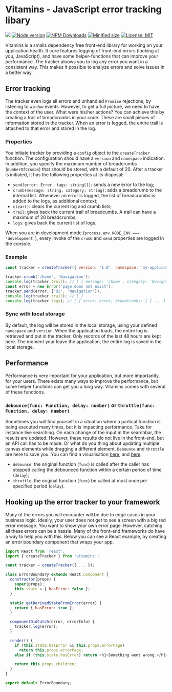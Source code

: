 # Vitamins - JavaScript error tracking libary

![](https://github.com/kevtiq/vitamins/workflows/test/badge.svg)
[![Node version](https://img.shields.io/npm/v/vitamins.svg?style=flat)](https://www.npmjs.com/package/vitamins)
[![NPM Downloads](https://img.shields.io/npm/dm/vitamins.svg?style=flat)](https://www.npmjs.com/package/vitamins)
[![Minified size](https://img.shields.io/bundlephobia/min/vitamins?label=minified)](https://www.npmjs.com/package/vitamins)
[![License: MIT](https://img.shields.io/badge/License-MIT-yellow.svg)](https://opensource.org/licenses/MIT)

Vitamins is a smalls dependency free front-end library for working on your application health. It core features logging of front-end errors (looking at you, JavaScript), and have some helper-functions that can improve your performance. The tracker aloows you to log any error you want in a consistent way. This makes it possible to analyze errors and solve issues in a better way.

## Error tracking

The tracker even logs all errors and unhandled `Promise` rejections, by listening to `window` events. However, to get a full picture, we need to have the context of the user. What were his/her actions? You can achieve this by creating a trail of breadcrumbs in your code. These are small pieces of information stored in the tracker. When an error is logged, the entire trail is attached to that error and stored in the log.

### Properties

You initiate tracker by providing a `config` object to the `createTracker` function. The configuration should have a `version` and `namespace` indication. In addition, you specify the maximum number of breadcrumbs (`numberOfCrumbs`) that should be stored, with a default of 20. After a tracker is initiated, it has the following properties at its disposal:

- `send(error: Error, tags: string[])`: sends a new error to the log;
- `crumb(message: string, category; string)`: adds a breadcrumb to the internal list. Whenever an error is logged, the list of breadcrumbs is added to the logs, as additional context;
- `clear()`: clears the current log and crumb lists;
- `trail`: gives back the current trail of breadcumbs. A trail can have a maximum of 20 breadcrumbs;
- `logs`: gives back the current list of logs.

When you are in development mode (`process.env.NODE_ENV === 'development'`), every invoke of the `crumb` and `send` properties are logged in the console.

### Example

```js
const tracker = createTracker({ version: '1.0', namespace: 'my-application' });

tracker.crumb('/home', 'Navigation');
console.log(tracker.trail); // [ { message: '/home', category: 'Navigation', timestamp: '...' } ]
const error = new Error('page does not exist');
tracker.send(error, ['UI', 'Navigation']);
console.log(tracker.trail); // [ ]
console.log(tracker.logs); // [ { error: error, breadcrumbs: [ { ... } ], ... } ]
```

### Sync with local storage

By default, the log will be stored in the local storage, using your defined `namespace` and `version`. When the application loads, the entire log is retrieved and put in the tracker. Only records of the last 48 hours are kept here. The moment your leave the application, the entire log is saved in the local storage.

## Performance

Performance is very important for your application, but more importantly, for your users. There exists many ways to improve the performance, but some helper functions can get you a long way. Vitamins comes with several of these functions.

### `debounce(func: Function, delay: number)` or `throttle(func: Function, delay: number)`

Sometimes you will find yourself in a situation where a partical function is being executed many times, but it is impacting performance. Take for instance live searching. On each change of the input in the searchbar, the results are updated. However, these results do not live in the front-end, but an API call has to be made. Or what do you thing about updating multiple canvas elements while dragging a different element. `Debounce` and `throttle` are here to save you. You can find a visualisation [here](http://demo.nimius.net/debounce_throttle/), and [here](https://css-tricks.com/debouncing-throttling-explained-examples/).

- `debounce`: the original function (`func`) is called after the caller has stopped calling the debounced function within a certain period of time (`delay`);
- `throttle`: the original function (`func`) be called at most once per specified period (`delay`).

## Hooking up the error tracker to your framework

Many of the errors you will encounter will be due to edge cases in your business logic. Ideally, your user does not get to see a screen with a big red error message. You want to show your own error page. However, catching all these errors can be a hassle. Many of the front-end frameworks do have a way to help you with this. Below you can see a React example, by creating an error boundary component that wraps your app.

```js
import React from 'react';
import { createTracker } from 'vitamins';

const tracker = createTracker({ ... });

class ErrorBoundary extends React.Component {
  constructor(props) {
    super(props);
    this.state = { hasError: false };
  }

  static getDerivedStateFromError(error) {
    return { hasError: true };
  }

  componentDidCatch(error, errorInfo) {
    tracker.log(error);
  }

  render() {
    if (this.state.hasError && this.props.errorPage)
      return this.props.errorPage;
    else if (this.state.hasError) return <h1>Something went wrong.</h1>;

    return this.props.children;
  }
}

export default ErrorBoundary;
``
```
